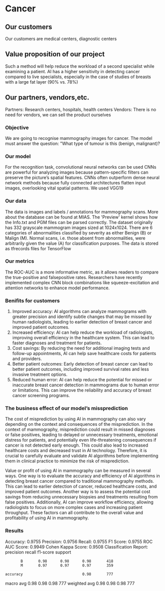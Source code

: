# Cancer
## Our customers
Our customers are medical centers, diagnostic centers 
## Value proposition of our project
Such a method will help reduce the workload of a second specialist while examining a patient. AI has a higher sensitivity in detecting cancer compared to live specialists, especially in the case of studies of breasts with a large fat layer (90% vs. 78%)
## Our partners, vendors,etc.
Partners: Research centers, hospitals, health centers
Vendors: There is no need for vendors, we can sell the product ourselves
### Objective
We are going to recognise mammography images for cancer. The model must answer the question:  "What type of tumour is this (benign, malignant)?
### Our model
For the recognition task, convolutional neural networks can be used
CNNs are powerful for analyzing images because pattern-specific filters can preserve the picture’s spatial features. CNNs often outperform dense neural network methods because fully connected architectures flatten input images, overlooking vital spatial patterns. We used VGG19
### Our data
The data is images and labels / annotations for mammography scans. More about the database can be found at MIAS. The 'Preview' kernel shows how the Info.txt and PGM files can be parsed correctly.
The dataset originally has 332 grayscale mammogram images sized at 1024x1024. There are 6 categories of abnormalities classified by severity as either Benign (B) or Malign (M). Normal scans, i.e. those absent from abnormalities, were arbitrarily given the value (A) for classification purposes.
The data is stored as tfrecords files for TensorFlow
### Our metrics
The ROC-AUC is a more informative metric, as it allows readers to compare the true-positive and falsepositive rates. Researchers have recently implemented complex CNN block combinations like squeeze-excitation and attention networks to enhance model performance.

### Benifits for customers
1. Improved accuracy: AI algorithms can analyze mammograms with greater precision and identify subtle changes that may be missed by human radiologists, leading to earlier detection of breast cancer and improved patient outcomes.
2. Increased efficiency: AI can help reduce the workload of radiologists, improving overall efficiency in the healthcare system. This can lead to faster diagnoses and treatment for patients.
3. Cost savings: By reducing the need for additional imaging tests and follow-up appointments, AI can help save healthcare costs for patients and providers.
4. Better patient outcomes: Early detection of breast cancer can lead to better patient outcomes, including improved survival rates and less invasive treatment options.
5. Reduced human error: AI can help reduce the potential for missed or inaccurate breast cancer detection in mammograms due to human error or limitations. This can improve the reliability and accuracy of breast cancer screening programs.

### The business effect of our model’s missprediction
The cost of misprediction by using AI in mammography can also vary depending on the context and consequences of the misprediction. In the context of mammography, misprediction could result in missed diagnoses or false positives, leading to delayed or unnecessary treatments, emotional distress for patients, and potentially even life-threatening consequences if cancer is not detected early enough. This could also lead to increased healthcare costs and decreased trust in AI technology. Therefore, it is crucial to carefully evaluate and validate AI algorithms before implementing them in clinical practice to minimize the risk of misprediction.

Value or profit of using AI in mammography can be measured in several ways. One way is to evaluate the accuracy and efficiency of AI algorithms in detecting breast cancer compared to traditional mammography methods. This can lead to earlier detection of cancer, reduced healthcare costs, and improved patient outcomes. Another way is to assess the potential cost savings from reducing unnecessary biopsies and treatments resulting from false positives. Additionally, AI can improve workflow efficiency, allowing radiologists to focus on more complex cases and increasing patient throughput. These factors can all contribute to the overall value and profitability of using AI in mammography.

### Results
Accuracy: 0.9755
Precision: 0.9756
Recall: 0.9755
F1 Score: 0.9755
ROC AUC Score: 0.9949
Cohen Kappa Score: 0.9508
		Classification Report:
               precision    recall  f1-score   support

           B       0.98      0.98      0.98       418
           M       0.97      0.97      0.97       359

    accuracy                           0.98       777
   macro avg       0.98      0.98      0.98       777
weighted avg       0.98      0.98      0.98       777

